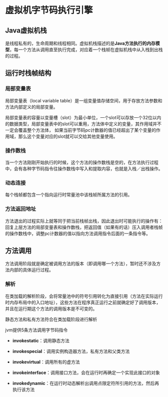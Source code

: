# 虚拟机字节码执行引擎

## Java虚拟机栈
是线程私有的，生命周期和线程相同。虚拟机栈描述的是**Java方法执行的内存模型**，每一个方法从调用直至执行完成，对应着一个栈帧在虚拟机栈中从入栈到出栈的过程。

## 运行时栈帧结构

### 局部变量表
局部变量表（local variable table）是一组变量值存储空间，用于存放方法参数和方法内部定义的局部变量。

局部变量表的容量以变量槽（slot）为最小单位，一个slot可以存放一个32位以内的数据类型，局部变量表中的slot可以重用，方法体中定义的变量，其作用域并不一定会覆盖整个方法体，
如果当前字节码pc计数器的值已经超出了某个变量的作用域，那么这个变量对应的slot就可以交给其他变量使用。

### 操作数栈
当一个方法刚刚开始执行的时候，这个方法的操作数栈是空的，在方法执行过程中，会有各种字节码指令往操作数栈中写入和提取内容，也就是入栈／出栈操作。

### 动态连接
每个栈帧都包含一个指向运行时常量池中该栈帧所属方法的引用。

### 方法返回地址
方法退出的过程实际上就等同于把当前栈帧出栈，因此退出时可能执行的操作有：回复上层方法的局部变量表和操作数栈，把返回值（如果有的话）压入调用者栈帧的操作数栈中，调整pc计数器的值以指向方法调用指令后面的一条指令等。

## 方法调用
方法调用阶段就是确定被调用方法的版本（即调用哪一个方法），暂时还不涉及方法内部的具体运行过程。

### 解析
在类加载的解析阶段，会将常量池中的符号引用转化为直接引用（方法在实际运行时内存布局中的入口地址），这些方法在程序真正运行之前就确定好了调用版本，并且在运行期这个方法的调用版本是不可变的。

静态方法和私有方法符合在类加载阶段进行解析

jvm提供5条方法调用字节码指令

- **invokestatic**：调用静态方法

- **invokespecial**：调用实例构造器<init>方法，私有方法和父类方法

- **invokevirtual**：调用所有的虚方法

- **invokeinterface**：调用接口方法，会在运行时再确定一个实现此接口的对象

- **invokedynamic**：在运行时动态解析出调用点限定符所引用的方法，然后再执行该方法
